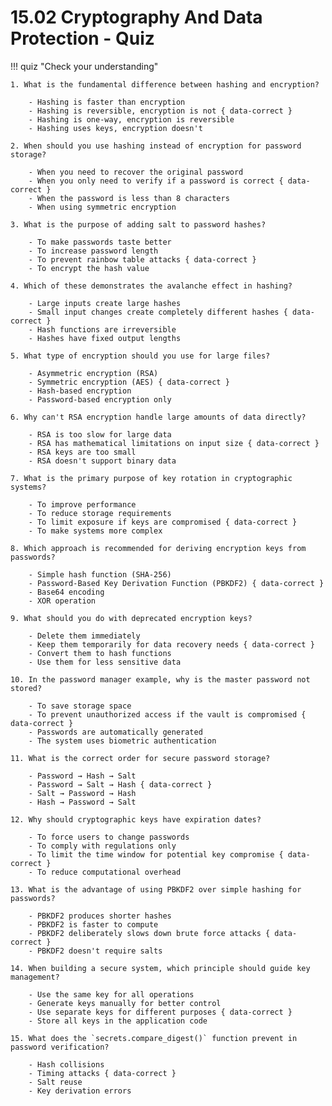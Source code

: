 # 15.02 Cryptography And Data Protection - Quiz

!!! quiz "Check your understanding"

    1. What is the fundamental difference between hashing and encryption?

        - Hashing is faster than encryption
        - Hashing is reversible, encryption is not { data-correct }
        - Hashing is one-way, encryption is reversible
        - Hashing uses keys, encryption doesn't

    2. When should you use hashing instead of encryption for password storage?

        - When you need to recover the original password
        - When you only need to verify if a password is correct { data-correct }
        - When the password is less than 8 characters
        - When using symmetric encryption

    3. What is the purpose of adding salt to password hashes?

        - To make passwords taste better
        - To increase password length
        - To prevent rainbow table attacks { data-correct }
        - To encrypt the hash value

    4. Which of these demonstrates the avalanche effect in hashing?

        - Large inputs create large hashes
        - Small input changes create completely different hashes { data-correct }
        - Hash functions are irreversible
        - Hashes have fixed output lengths

    5. What type of encryption should you use for large files?

        - Asymmetric encryption (RSA)
        - Symmetric encryption (AES) { data-correct }
        - Hash-based encryption
        - Password-based encryption only

    6. Why can't RSA encryption handle large amounts of data directly?

        - RSA is too slow for large data
        - RSA has mathematical limitations on input size { data-correct }
        - RSA keys are too small
        - RSA doesn't support binary data

    7. What is the primary purpose of key rotation in cryptographic systems?

        - To improve performance
        - To reduce storage requirements
        - To limit exposure if keys are compromised { data-correct }
        - To make systems more complex

    8. Which approach is recommended for deriving encryption keys from passwords?

        - Simple hash function (SHA-256)
        - Password-Based Key Derivation Function (PBKDF2) { data-correct }
        - Base64 encoding
        - XOR operation

    9. What should you do with deprecated encryption keys?

        - Delete them immediately
        - Keep them temporarily for data recovery needs { data-correct }
        - Convert them to hash functions
        - Use them for less sensitive data

    10. In the password manager example, why is the master password not stored?

        - To save storage space
        - To prevent unauthorized access if the vault is compromised { data-correct }
        - Passwords are automatically generated
        - The system uses biometric authentication

    11. What is the correct order for secure password storage?

        - Password → Hash → Salt
        - Password → Salt → Hash { data-correct }
        - Salt → Password → Hash
        - Hash → Password → Salt

    12. Why should cryptographic keys have expiration dates?

        - To force users to change passwords
        - To comply with regulations only
        - To limit the time window for potential key compromise { data-correct }
        - To reduce computational overhead

    13. What is the advantage of using PBKDF2 over simple hashing for passwords?

        - PBKDF2 produces shorter hashes
        - PBKDF2 is faster to compute
        - PBKDF2 deliberately slows down brute force attacks { data-correct }
        - PBKDF2 doesn't require salts

    14. When building a secure system, which principle should guide key management?

        - Use the same key for all operations
        - Generate keys manually for better control
        - Use separate keys for different purposes { data-correct }
        - Store all keys in the application code

    15. What does the `secrets.compare_digest()` function prevent in password verification?

        - Hash collisions
        - Timing attacks { data-correct }
        - Salt reuse
        - Key derivation errors
